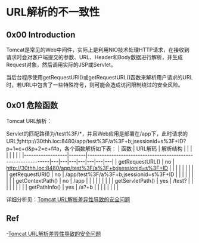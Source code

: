 # URL解析的不一致性

## 0x00 Introduction

Tomcat是常见的Web中间件，实际上是利用NIO技术处理HTTP请求，在接收到请求时会对客户端提交的参数、URL、Header和Body数据进行解析，并生成Request对象，然后调用实际的JSP或Servlet。

当后台程序使用getRequestURI()或getRequestURL()函数来解析用户请求的URL时，若URL中包含了一些特殊符号，则可能会造成访问限制绕过的安全风险。

## 0x01 危险函数

Tomcat URL解析：   

Servlet的匹配路径为/test%3F/*，并且Web应用是部署在/app下，此时请求的URL为http://30thh.loc:8480/app/test%3F/a%3F+b;jsessionid=s%3F+ID?p+1=c+d&p+2=e+f#a，各个函数解析如下表：
| 函数               | URL解码 | 解析结构                                                         |   |   |   |   |   |   |   |
|------------------|-------|--------------------------------------------------------------|---|---|---|---|---|---|---|
| getRequestURL()  | no    | http://30thh.loc:8480/app/test%3F/a%3F+b;jsessionid=s%3F+ID  |   |   |   |   |   |   |   |
| getRequestURI()  | no    | /app/test%3F/a%3F+b;jsessionid=s%3F+ID                       |   |   |   |   |   |   |   |
| getContextPath() | no    | /app                                                         |   |   |   |   |   |   |   |
| getServletPath() | yes   | /test?                                                       |   |   |   |   |   |   |   |
| getPathInfo()    | yes   | /a?+b                                                        |   |   |   |   |   |   |   |

详细分析见：[Tomcat URL解析差异性导致的安全问题](https://xz.aliyun.com/t/7544)


## Ref
-[Tomcat URL解析差异性导致的安全问题](https://xz.aliyun.com/t/7544)